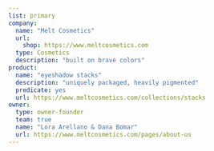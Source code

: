 ```yaml
---
list: primary
company:
  name: "Melt Cosmetics"
  url:
    shop: https://www.meltcosmetics.com
  type: Cosmetics
  description: "built on brave colors"
product:
  name: "eyeshadow stacks"
  description: "uniquely packaged, heavily pigmented"
  predicate: yes
  url: https://www.meltcosmetics.com/collections/stacks
owner:
  type: owner-founder
  team: true
  name: "Lora Arellano & Dana Bomar"
  url: https://www.meltcosmetics.com/pages/about-us
---
```

